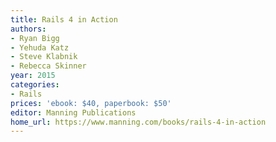 ```yaml
---
title: Rails 4 in Action
authors:
- Ryan Bigg
- Yehuda Katz
- Steve Klabnik
- Rebecca Skinner
year: 2015
categories:
- Rails
prices: 'ebook: $40, paperbook: $50'
editor: Manning Publications
home_url: https://www.manning.com/books/rails-4-in-action
---
```

